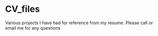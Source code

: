 # CV_files
Various projects I have had for reference from my resume.
Please call or email me for any questions
